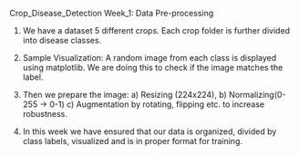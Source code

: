 Crop_Disease_Detection
Week_1: Data Pre-processing

1) We have a dataset 5 different crops. Each crop folder is further divided into disease classes.

2) Sample Visualization: A random image from each class is displayed using matplotlib. We are doing this to check if the image matches the label.

3) Then we prepare the image: a) Resizing (224x224),
                              b) Normalizing(0-255 -> 0-1)
                              c) Augmentation by rotating, flipping etc. to increase robustness.

4) In this week we have ensured that our data is organized, divided by class labels, visualized and is in proper format for training.
